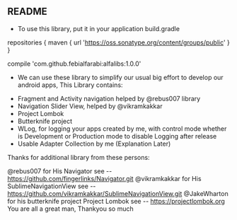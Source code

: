 README
----------------------------
* To use this library, put it in your application build.gradle


repositories {
    maven {
        url 'https://oss.sonatype.org/content/groups/public'
    }
}

compile 'com.github.febialfarabi:alfalibs:1.0.0'


* We can use these library to simplify our usual big effort to develop our android apps, This Library contains:
- Fragment and Activity navigation helped by @rebus007 library
- Navigation Slider View, helped by @vikramkakkar
- Project Lombok
- Butterknife project
- WLog, for logging your apps created by me, with control mode whether is Development or Production mode to disable Logging after release
- Usable Adapter Collection by me (Explanation Later)


Thanks for additional library from these persons:

@rebus007 for His Navigator see -- https://github.com/fingerlinks/Navigator.git
@vikramkakkar for His SublimeNavigationView see -- https://github.com/vikramkakkar/SublimeNavigationView.git
@JakeWharton for his butterknife project
Project Lombok see -- https://projectlombok.org
You are all a great man, Thankyou so much